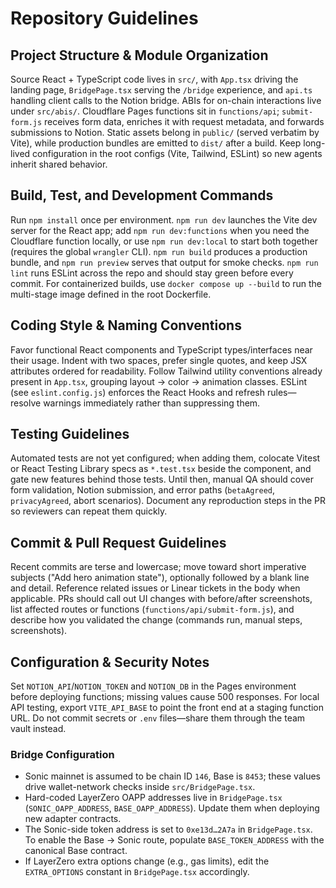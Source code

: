 # Repository Guidelines

## Project Structure & Module Organization
Source React + TypeScript code lives in `src/`, with `App.tsx` driving the landing page, `BridgePage.tsx` serving the `/bridge` experience, and `api.ts` handling client calls to the Notion bridge. ABIs for on-chain interactions live under `src/abis/`. Cloudflare Pages functions sit in `functions/api`; `submit-form.js` receives form data, enriches it with request metadata, and forwards submissions to Notion. Static assets belong in `public/` (served verbatim by Vite), while production bundles are emitted to `dist/` after a build. Keep long-lived configuration in the root configs (Vite, Tailwind, ESLint) so new agents inherit shared behavior.

## Build, Test, and Development Commands
Run `npm install` once per environment. `npm run dev` launches the Vite dev server for the React app; add `npm run dev:functions` when you need the Cloudflare function locally, or use `npm run dev:local` to start both together (requires the global `wrangler` CLI). `npm run build` produces a production bundle, and `npm run preview` serves that output for smoke checks. `npm run lint` runs ESLint across the repo and should stay green before every commit. For containerized builds, use `docker compose up --build` to run the multi-stage image defined in the root Dockerfile.

## Coding Style & Naming Conventions
Favor functional React components and TypeScript types/interfaces near their usage. Indent with two spaces, prefer single quotes, and keep JSX attributes ordered for readability. Follow Tailwind utility conventions already present in `App.tsx`, grouping layout → color → animation classes. ESLint (see `eslint.config.js`) enforces the React Hooks and refresh rules—resolve warnings immediately rather than suppressing them.

## Testing Guidelines
Automated tests are not yet configured; when adding them, colocate Vitest or React Testing Library specs as `*.test.tsx` beside the component, and gate new features behind those tests. Until then, manual QA should cover form validation, Notion submission, and error paths (`betaAgreed`, `privacyAgreed`, abort scenarios). Document any reproduction steps in the PR so reviewers can repeat them quickly.

## Commit & Pull Request Guidelines
Recent commits are terse and lowercase; move toward short imperative subjects ("Add hero animation state"), optionally followed by a blank line and detail. Reference related issues or Linear tickets in the body when applicable. PRs should call out UI changes with before/after screenshots, list affected routes or functions (`functions/api/submit-form.js`), and describe how you validated the change (commands run, manual steps, screenshots).

## Configuration & Security Notes
Set `NOTION_API`/`NOTION_TOKEN` and `NOTION_DB` in the Pages environment before deploying functions; missing values cause 500 responses. For local API testing, export `VITE_API_BASE` to point the front end at a staging function URL. Do not commit secrets or `.env` files—share them through the team vault instead.

### Bridge Configuration
- Sonic mainnet is assumed to be chain ID `146`, Base is `8453`; these values drive wallet-network checks inside `src/BridgePage.tsx`.
- Hard-coded LayerZero OAPP addresses live in `BridgePage.tsx` (`SONIC_OAPP_ADDRESS`, `BASE_OAPP_ADDRESS`). Update them when deploying new adapter contracts.
- The Sonic-side token address is set to `0xe13d…2A7a` in `BridgePage.tsx`. To enable the Base → Sonic route, populate `BASE_TOKEN_ADDRESS` with the canonical Base contract.
- If LayerZero extra options change (e.g., gas limits), edit the `EXTRA_OPTIONS` constant in `BridgePage.tsx` accordingly.

